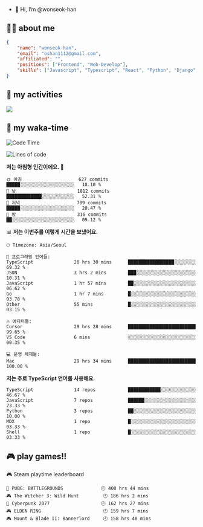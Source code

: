 - 👋 Hi, I’m @wonseok-han

## 🤷‍♂️ about me
```json
{
    "name": "wonseok-han",
    "email": "oshan1112@gmail.com",
    "affiliated": "",
    "positions": ["Frontend", "Web-Develop"],
    "skills": ["Javascript", "Typescript", "React", "Python", "Django", "SQL", "Docker", "Git"]
}
```

## 🤔 my activities

<!-- ![](https://github-readme-stats.vercel.app/api?username=wonseok-han&show_icons=true&theme=dracula&include_all_commits=true&custom_title=wonseok-han%27s%20Github%20Stats) -->

![](http://github-profile-summary-cards.vercel.app/api/cards/profile-details?username=wonseok-han&theme=dracula)

## 📃 my waka-time

<!--START_SECTION:waka-->
![Code Time](http://img.shields.io/badge/Code%20Time-3%2C052%20hrs%2030%20mins-blue)

![Lines of code](https://img.shields.io/badge/%EC%A0%80%EB%8A%94%20%EC%97%AC%ED%83%9C%EA%B9%8C%EC%A7%80%20-19.6%20million%20%EC%A4%84%EC%9D%98%20%EC%BD%94%EB%93%9C%EB%A5%BC%20%EC%9E%91%EC%84%B1%ED%96%88%EC%96%B4%EC%9A%94.-blue)

**저는 아침형 인간이에요. 🐤** 

```text
🌞 아침                     627 commits         █████░░░░░░░░░░░░░░░░░░░░   18.10 % 
🌆 낮　                     1812 commits        █████████████░░░░░░░░░░░░   52.31 % 
🌃 저녁                     709 commits         █████░░░░░░░░░░░░░░░░░░░░   20.47 % 
🌙 밤　                     316 commits         ██░░░░░░░░░░░░░░░░░░░░░░░   09.12 % 
```


📊 **저는 이번주를 이렇게 시간을 보냈어요.** 

```text
🕑︎ Timezone: Asia/Seoul

💬 프로그래밍 언어들: 
TypeScript               20 hrs 30 mins      █████████████████░░░░░░░░   69.32 % 
JSON                     3 hrs 2 mins        ███░░░░░░░░░░░░░░░░░░░░░░   10.31 % 
JavaScript               1 hr 57 mins        ██░░░░░░░░░░░░░░░░░░░░░░░   06.62 % 
Go                       1 hr 7 mins         █░░░░░░░░░░░░░░░░░░░░░░░░   03.78 % 
Other                    55 mins             █░░░░░░░░░░░░░░░░░░░░░░░░   03.15 % 

🔥 에디터들: 
Cursor                   29 hrs 28 mins      █████████████████████████   99.65 % 
VS Code                  6 mins              ░░░░░░░░░░░░░░░░░░░░░░░░░   00.35 % 

💻 운영 체제들: 
Mac                      29 hrs 34 mins      █████████████████████████   100.00 % 
```

**저는 주로 TypeScript 언어를 사용해요.** 

```text
TypeScript               14 repos            ████████████░░░░░░░░░░░░░   46.67 % 
JavaScript               7 repos             ██████░░░░░░░░░░░░░░░░░░░   23.33 % 
Python                   3 repos             ██░░░░░░░░░░░░░░░░░░░░░░░   10.00 % 
MDX                      1 repo              █░░░░░░░░░░░░░░░░░░░░░░░░   03.33 % 
Shell                    1 repo              █░░░░░░░░░░░░░░░░░░░░░░░░   03.33 % 
```




<!--END_SECTION:waka-->

## 🎮 play games!!

<!-- steam-box start -->
🎮 Steam playtime leaderboard
```text
🍳 PUBG: BATTLEGROUNDS              🕘 408 hrs 44 mins
🎮 The Witcher 3: Wild Hunt         🕘 186 hrs 2 mins
🦾 Cyberpunk 2077                   🕘 162 hrs 27 mins
🎮 ELDEN RING                       🕘 159 hrs 7 mins
🎮 Mount & Blade II: Bannerlord     🕘 158 hrs 48 mins
```
<!-- Powered by https://github.com/YouEclipse/steam-box . -->
<!-- steam-box end -->

